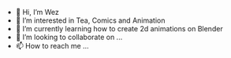 - 👋 Hi, I’m Wez
- 👀 I’m interested in Tea, Comics and Animation
- 🌱 I’m currently learning how to create 2d animations on Blender
- 💞️ I’m looking to collaborate on ...
- 📫 How to reach me ...

<!---
WezaSalvador/WezaSalvador is a ✨ special ✨ repository because its `README.md` (this file) appears on your GitHub profile.
You can click the Preview link to take a look at your changes.
--->
